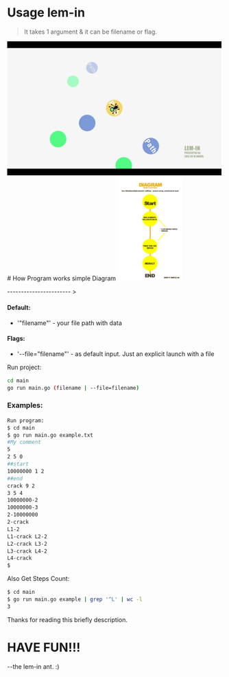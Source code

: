 # Usage lem-in

> It takes 1 argument & it can be filename or flag.
<img src="lem-in.png" alt="LEM-INTRO" width = "500" title="keep it simple">
# How Program works simple Diagram
<img src="diagram.png" alt="LEM-IN" width = "150" title="keep it simple">

----------------------- >

#### Default:
- '"filename"' - your file path with data
#### Flags:
- '--file="filename"' - as default input. Just an explicit launch with a file


Run project:
```bash
cd main
go run main.go (filename | --file=filename)
```
### Examples:
```bash
Run program:
$ cd main
$ go run main.go example.txt
#My comment
5
2 5 0
##start
10000000 1 2
##end
crack 9 2
3 5 4
10000000-2
10000000-3
2-10000000
2-crack
L1-2 
L1-crack L2-2 
L2-crack L3-2 
L3-crack L4-2 
L4-crack 
$
```
Also Get Steps Count:
```bash
$ cd main
$ go run main.go example | grep '^L' | wc -l
3
```


Thanks for reading this briefly description.
# HAVE FUN!!!
--the lem-in ant. :)
